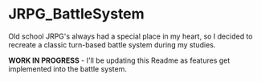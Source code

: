 # JRPG_BattleSystem
Old school JRPG's always had a special place in my heart, so I decided to recreate a classic turn-based battle system during my studies.

**WORK IN PROGRESS** - I'll be updating this Readme as features get implemented into the battle system.
